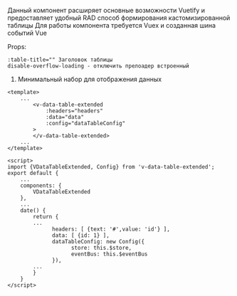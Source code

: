 Данный компонент расширяет основные возможности Vuetify и предоставляет удобный RAD способ формирования кастомизированной таблицы
Для работы компонента требуется Vuex и созданная шина событий Vue

Props:
````
:table-title="" Заголовок таблицы
disable-overflow-loading - отключить прелоадер встроенный
````
1. Минимальный набор для отображения данных

````
<template>
    ...
        <v-data-table-extended
            :headers="headers"
            :data="data"
            :config="dataTableConfig"
        >
        </v-data-table-extended>
    ...
</template>
````

````
<script>
import {VDataTableExtended, Config} from 'v-data-table-extended';
export default {
    ...
    components: {
        VDataTableExtended
    },
    ...
    date() {
        return {
        ...
              headers: [ {text: '#',value: 'id'} ],
              data: [ {id: 1} ],
              dataTableConfig: new Config({
                    store: this.$store,
                    eventBus: this.$eventBus
              }),
        ...
        }
    }
</script>
````